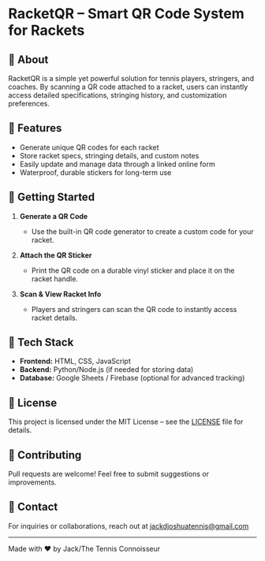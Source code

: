 # RacketQR – Smart QR Code System for Rackets

## 📌 About  
RacketQR is a simple yet powerful solution for tennis players, stringers, and coaches. By scanning a QR code attached to a racket, users can instantly access detailed specifications, stringing history, and customization preferences.

## 🎯 Features  
- Generate unique QR codes for each racket  
- Store racket specs, stringing details, and custom notes  
- Easily update and manage data through a linked online form  
- Waterproof, durable stickers for long-term use  

## 🚀 Getting Started  

1. **Generate a QR Code**  
   - Use the built-in QR code generator to create a custom code for your racket.  

2. **Attach the QR Sticker**  
   - Print the QR code on a durable vinyl sticker and place it on the racket handle.  

3. **Scan & View Racket Info**  
   - Players and stringers can scan the QR code to instantly access racket details.  

## 🔧 Tech Stack  
- **Frontend:** HTML, CSS, JavaScript  
- **Backend:** Python/Node.js (if needed for storing data)  
- **Database:** Google Sheets / Firebase (optional for advanced tracking)  

## 📜 License  
This project is licensed under the MIT License – see the [LICENSE](LICENSE) file for details.  

## 🤝 Contributing  
Pull requests are welcome! Feel free to submit suggestions or improvements.  

## 📩 Contact  
For inquiries or collaborations, reach out at jackdjoshuatennis@gmail.com

---
Made with ❤️ by Jack/The Tennis Connoisseur
